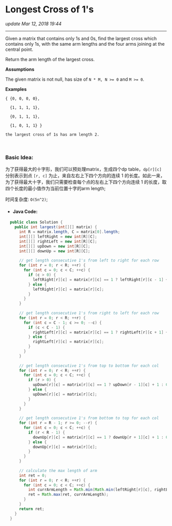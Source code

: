 # Longest Cross of 1's
_update Mar 12, 2018 19:44_

---
Given a matrix that contains only 1s and 0s, find the largest cross which contains only 1s, with the same arm lengths and the four arms joining at the central point.

Return the arm length of the largest cross.

**Assumptions**

The given matrix is not null, has size of `N * M, N >= 0` and `M >= 0`.

**Examples**
    
    { {0, 0, 0, 0},
    
      {1, 1, 1, 1},
    
      {0, 1, 1, 1},
    
      {1, 0, 1, 1} }

    the largest cross of 1s has arm length 2.
    
<br>

### Basic Idea:
为了获得最大的十字形，我们可以预处理matrix，生成四个dp table，`dp[r][c]` 分别表示到点 `[r, c]` 为止，来自左右上下四个方向的连续 1 的长度。如此一来，为了获得最大十字，我们只需要检查每个点的左右上下四个方向连续 1 的长度，取四个长度的最小值作为当前位置十字的arm length;

时间复杂度: `O(5n^2)`;

* #### Java Code:
```java
  public class Solution {
    public int largest(int[][] matrix) {
      int R = matrix.length, C = matrix[0].length;
      int[][] leftRight = new int[R][C];
      int[][] rightLeft = new int[R][C];
      int[][] upDown = new int[R][C];
      int[][] downUp = new int[R][C];
  
      // get length consecutive 1's from left to right for each row
      for (int r = 0; r < R; ++r) {
        for (int c = 0; c < C; ++c) {
          if (c > 0) {
            leftRight[r][c] = matrix[r][c] == 1 ? leftRight[r][c - 1] + 1 : 0;
          } else {
            leftRight[r][c] = matrix[r][c];
          }
        }
      }
  
      // get length consecutive 1's from right to left for each row
      for (int r = 0; r < R; ++r) {
        for (int c = C - 1; c >= 0; --c) {
          if (c < C - 1) {
            rightLeft[r][c] = matrix[r][c] == 1 ? rightLeft[r][c + 1] + 1 : 0;
          } else {
            rightLeft[r][c] = matrix[r][c];
          }
        }
      }
  
      // get length consecutive 1's from top to bottom for each col
      for (int r = 0; r < R; ++r) {
        for (int c = 0; c < C; ++c) {
          if (r > 0) {
            upDown[r][c] = matrix[r][c] == 1 ? upDown[r - 1][c] + 1 : 0;
          } else {
            upDown[r][c] = matrix[r][c];
          }
        }
      }
  
      // get length consecutive 1's from bottom to top for each col
      for (int r = R - 1; r >= 0; --r) {
        for (int c = 0; c < C; ++c) {
          if (r < R - 1) {
            downUp[r][c] = matrix[r][c] == 1 ? downUp[r + 1][c] + 1 : 0;
          } else {
            downUp[r][c] = matrix[r][c];
          }
        }
      }
  
      // calculate the max length of arm
      int ret = 0;
      for (int r = 0; r < R; ++r) {
        for (int c = 0; c < C; ++c) {
          int currArmLength = Math.min(Math.min(leftRight[r][c], rightLeft[r][c]), Math.min(upDown[r][c], downUp[r][c]));
          ret = Math.max(ret, currArmLength);
        }
      }
      return ret;
    }
  }
```